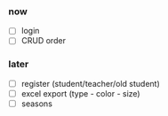 ### now

- [ ] login
- [ ] CRUD order

### later

- [ ] register (student/teacher/old student)
- [ ] excel export (type - color - size)
- [ ] seasons
